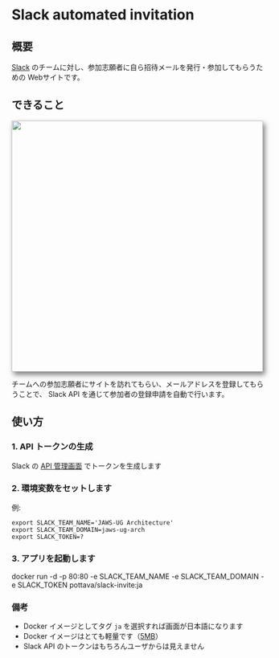 # Slack automated invitation

## 概要

[Slack](https://slack.com/) のチームに対し、参加志願者に自ら招待メールを発行・参加してもらうための Webサイトです。


## できること

<img alt="" src="https://raw.github.com/wiki/pottava/slack-invite/images/slack-invite.png"
  style="width: 500px;-webkit-box-shadow: 4px 6px 10px 0px rgba(0,0,0,0.5);
         -moz-box-shadow: 4px 6px 10px 0px rgba(0,0,0,0.5);
         box-shadow: 4px 6px 10px 0px rgba(0,0,0,0.5);">

チームへの参加志願者にサイトを訪れてもらい、メールアドレスを登録してもらうことで、
Slack API を通じて参加者の登録申請を自動で行います。


## 使い方

### 1. API トークンの生成

Slack の [API 管理画面](https://api.slack.com/web) でトークンを生成します

### 2. 環境変数をセットします

例:
```
export SLACK_TEAM_NAME='JAWS-UG Architecture'
export SLACK_TEAM_DOMAIN=jaws-ug-arch
export SLACK_TOKEN=?
```

### 3. アプリを起動します

docker run -d -p 80:80 -e SLACK_TEAM_NAME -e SLACK_TEAM_DOMAIN -e SLACK_TOKEN pottava/slack-invite:ja

### 備考

* Docker イメージとしてタグ `ja` を選択すれば画面が日本語になります
* Docker イメージはとても軽量です（[5MB](https://hub.docker.com/r/pottava/slack-invite/tags/)）
* Slack API のトークンはもちろんユーザからは見えません
